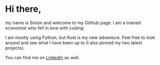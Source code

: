 
# Hi there,

my name is Simon and welcome to my GitHub page. I am a trained economist who fell in love with coding.

I am mostly using Python, but Rust is my new adventure. Feel free to look around and see what I have been up to
(I also pinned my two latest projects).

You can find me on [LinkedIn](https://www.linkedin.com/in/simon-antonius-lauer-14470b1b1/) as well.
